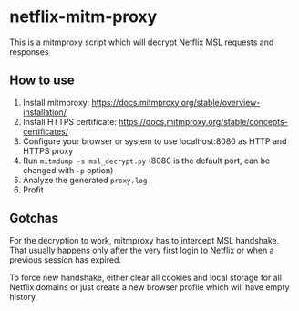 # netflix-mitm-proxy

This is a mitmproxy script which will decrypt Netflix MSL requests and responses

## How to use

1. Install mitmproxy: https://docs.mitmproxy.org/stable/overview-installation/
2. Install HTTPS certificate: https://docs.mitmproxy.org/stable/concepts-certificates/
3. Configure your browser or system to use localhost:8080 as HTTP and HTTPS proxy
4. Run `mitmdump -s msl_decrypt.py` (8080 is the default port, can be changed with `-p` option)
5. Analyze the generated `proxy.log`
6. Profit

## Gotchas

For the decryption to work, mitmproxy has to intercept MSL handshake.
That usually happens only after the very first login to Netflix
or when a previous session has expired.

To force new handshake, either clear all cookies and local storage for all Netflix domains
or just create a new browser profile which will have empty history.
